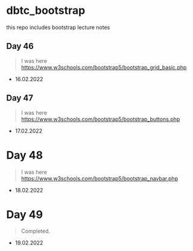 # dbtc_bootstrap
this repo includes bootstrap lecture notes

## Day 46
> I was here https://www.w3schools.com/bootstrap5/bootstrap_grid_basic.php
- 16.02.2022

## Day 47
> I was here https://www.w3schools.com/bootstrap5/bootstrap_buttons.php
- 17.02.2022

# Day 48
> I was here https://www.w3schools.com/bootstrap5/bootstrap_navbar.php
- 18.02.2022

# Day 49
> Completed.
- 19.02.2022 